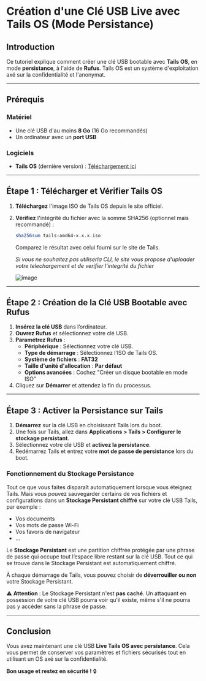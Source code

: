 # Création d'une Clé USB Live avec Tails OS (Mode Persistance)

## Introduction
Ce tutoriel explique comment créer une clé USB bootable avec **Tails OS**, en mode **persistance**, à l'aide de **Rufus**. Tails OS est un système d'exploitation axé sur la confidentialité et l'anonymat.

---

## Prérequis
### Matériel
- Une clé USB d'au moins **8 Go** (16 Go recommandés)
- Un ordinateur avec un **port USB**

### Logiciels
- **Tails OS** (dernière version) : [Téléchargement ici](https://tails.net/install/index.fr.html)

---

## Étape 1 : Télécharger et Vérifier Tails OS
1. **Téléchargez** l'image ISO de Tails OS depuis le site officiel.
2. **Vérifiez** l'intégrité du fichier avec la somme SHA256 (optionnel mais recommandé) :
   ```sh
   sha256sum tails-amd64-x.x.x.iso
   ```
   Comparez le résultat avec celui fourni sur le site de Tails.
   
   *Si vous ne souhaitez pas utiliserla CLI, le site vous propose d'uploader votre telechargement et de verifier l'integrité du fichier*
   
   ![image](../img/a.png)



---

## Étape 2 : Création de la Clé USB Bootable avec Rufus
1. **Insérez la clé USB** dans l’ordinateur.
2. **Ouvrez Rufus** et sélectionnez votre clé USB.
3. **Paramétrez Rufus** :
   - **Périphérique** : Sélectionnez votre clé USB.
   - **Type de démarrage** : Sélectionnez l’ISO de Tails OS.
   - **Système de fichiers** : **FAT32**
   - **Taille d'unité d'allocation** : **Par défaut**
   - **Options avancées** : Cochez "Créer un disque bootable en mode ISO"
4. Cliquez sur **Démarrer** et attendez la fin du processus.

---

## Étape 3 : Activer la Persistance sur Tails
1. **Démarrez** sur la clé USB en choisissant Tails lors du boot.
2. Une fois sur Tails, allez dans **Applications > Tails > Configurer le stockage persistant**.
3. Sélectionnez votre clé USB et **activez la persistance**.
4. Redémarrez Tails et entrez votre **mot de passe de persistance** lors du boot.

### Fonctionnement du Stockage Persistance
Tout ce que vous faites disparaît automatiquement lorsque vous éteignez Tails.
Mais vous pouvez sauvegarder certains de vos fichiers et configurations dans un **Stockage Persistant chiffré** sur votre clé USB Tails, par exemple :
- Vos documents
- Vos mots de passe Wi-Fi
- Vos favoris de navigateur
- ...

Le **Stockage Persistant** est une partition chiffrée protégée par une phrase de passe qui occupe tout l’espace libre restant sur la clé USB.
Tout ce qui se trouve dans le Stockage Persistant est automatiquement chiffré.

À chaque démarrage de Tails, vous pouvez choisir de **déverrouiller ou non** votre Stockage Persistant.

⚠️ **Attention** : Le Stockage Persistant n'est **pas caché**. Un attaquant en possession de votre clé USB pourra voir qu'il existe, même s'il ne pourra pas y accéder sans la phrase de passe.

---

## Conclusion
Vous avez maintenant une clé USB **Live Tails OS avec persistance**. Cela vous permet de conserver vos paramètres et fichiers sécurisés tout en utilisant un OS axé sur la confidentialité.

**Bon usage et restez en sécurité !** 🔒
